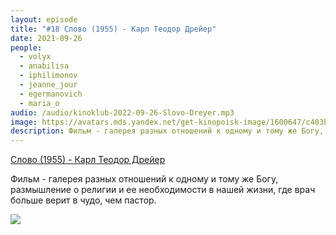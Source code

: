 ```yaml
---
layout: episode
title: "#18 Слово (1955) - Карл Теодор Дрейер"
date: 2021-09-26
people:
  - volyx
  - anabilisa
  - iphilimonov
  - jeanne_jour
  - egermanovich
  - maria_o
audio: /audio/kinoklub-2022-09-26-Slovo-Dreyer.mp3
image: https://avatars.mds.yandex.net/get-kinopoisk-image/1600647/c403b4c7-7cea-49c6-8a90-55632dca8e8c/600x
description: Фильм - галерея разных отношений к одному и тому же Богу, размышление о религии и ее необходимости в нашей жизни, где врач больше верит в чудо, чем пастор.
---
```


[Слово (1955) - Карл Теодор Дрейер](https://www.kinopoisk.ru/film/63930/)

Фильм - галерея разных отношений к одному и тому же Богу, размышление о религии и ее необходимости в нашей жизни, где врач больше верит в чудо, чем пастор.

![](https://avatars.mds.yandex.net/get-kinopoisk-image/1600647/c403b4c7-7cea-49c6-8a90-55632dca8e8c/600x)
